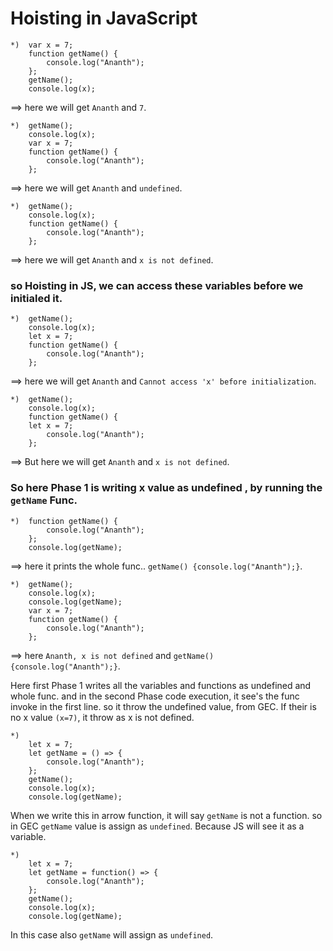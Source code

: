 # Hoisting in JavaScript
```
*)  var x = 7;
    function getName() {
        console.log("Ananth");
    };
    getName();
    console.log(x);
```
==> here we will get `Ananth` and `7`.
```
*)  getName();
    console.log(x);
    var x = 7;
    function getName() {
        console.log("Ananth");
    };
```
==> here we will get `Ananth` and `undefined`.

```
*)  getName();
    console.log(x);
    function getName() {
        console.log("Ananth");
    };
```    
==> here we will get `Ananth` and `x is not defined`. 

### so Hoisting in JS, we can access these variables before we initialed it.
```
*)  getName();
    console.log(x);
    let x = 7;
    function getName() {
        console.log("Ananth");
    };
```
==> here we will get `Ananth` and `Cannot access 'x' before initialization`.
```
*)  getName();
    console.log(x);
    function getName() {
    let x = 7;
        console.log("Ananth");
    };
```
==> But here we will get `Ananth` and `x is not defined`. 

### So here Phase 1 is writing x value as undefined , by running the `getName` Func.
```
*)  function getName() {
        console.log("Ananth");
    };
    console.log(getName);
```
==> here it prints the whole func.. `getName() {console.log("Ananth");}`.
```
*)  getName();
    console.log(x);
    console.log(getName);
    var x = 7;
    function getName() {
        console.log("Ananth");
    };
```
==> here `Ananth, x is not defined` and `getName() {console.log("Ananth");}`.

Here first Phase 1 writes all the variables and functions as undefined and whole func. and in the second Phase code execution, it see's the func invoke in 
the first line. so it throw the undefined value, from GEC. If their is no x value `(x=7)`, it throw as x is not defined. 
```
*)  
    let x = 7;
    let getName = () => {
        console.log("Ananth");
    };
    getName();
    console.log(x);
    console.log(getName);
```
When we write this in arrow function, it will say `getName` is not a function. so in GEC `getName` value is assign as `undefined`. Because JS will see it as a variable.
```
*)  
    let x = 7;
    let getName = function() => {
        console.log("Ananth");
    };
    getName();
    console.log(x);
    console.log(getName);
```
In this case also `getName` will assign as `undefined`.
